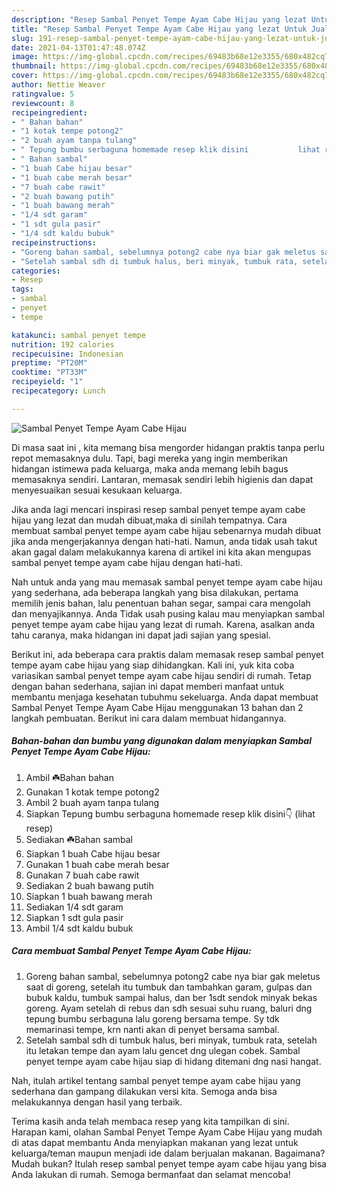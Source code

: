 ```yaml
---
description: "Resep Sambal Penyet Tempe Ayam Cabe Hijau yang lezat Untuk Jualan"
title: "Resep Sambal Penyet Tempe Ayam Cabe Hijau yang lezat Untuk Jualan"
slug: 191-resep-sambal-penyet-tempe-ayam-cabe-hijau-yang-lezat-untuk-jualan
date: 2021-04-13T01:47:48.074Z
image: https://img-global.cpcdn.com/recipes/69483b68e12e3355/680x482cq70/sambal-penyet-tempe-ayam-cabe-hijau-foto-resep-utama.jpg
thumbnail: https://img-global.cpcdn.com/recipes/69483b68e12e3355/680x482cq70/sambal-penyet-tempe-ayam-cabe-hijau-foto-resep-utama.jpg
cover: https://img-global.cpcdn.com/recipes/69483b68e12e3355/680x482cq70/sambal-penyet-tempe-ayam-cabe-hijau-foto-resep-utama.jpg
author: Nettie Weaver
ratingvalue: 5
reviewcount: 8
recipeingredient:
- " Bahan bahan"
- "1 kotak tempe potong2"
- "2 buah ayam tanpa tulang"
- " Tepung bumbu serbaguna homemade resep klik disini           lihat resep"
- " Bahan sambal"
- "1 buah Cabe hijau besar"
- "1 buah cabe merah besar"
- "7 buah cabe rawit"
- "2 buah bawang putih"
- "1 buah bawang merah"
- "1/4 sdt garam"
- "1 sdt gula pasir"
- "1/4 sdt kaldu bubuk"
recipeinstructions:
- "Goreng bahan sambal, sebelumnya potong2 cabe nya biar gak meletus saat di goreng, setelah itu tumbuk dan tambahkan garam, gulpas dan bubuk kaldu, tumbuk sampai halus, dan ber 1sdt sendok minyak bekas goreng. Ayam setelah di rebus dan sdh sesuai suhu ruang, baluri dng tepung bumbu serbaguna lalu goreng bersama tempe. Sy tdk memarinasi tempe, krn nanti akan di penyet bersama sambal."
- "Setelah sambal sdh di tumbuk halus, beri minyak, tumbuk rata, setelah itu letakan tempe dan ayam lalu gencet dng ulegan cobek. Sambal penyet tempe ayam cabe hijau siap di hidang ditemani dng nasi hangat."
categories:
- Resep
tags:
- sambal
- penyet
- tempe

katakunci: sambal penyet tempe 
nutrition: 192 calories
recipecuisine: Indonesian
preptime: "PT20M"
cooktime: "PT33M"
recipeyield: "1"
recipecategory: Lunch

---
```



![Sambal Penyet Tempe Ayam Cabe Hijau](https://img-global.cpcdn.com/recipes/69483b68e12e3355/680x482cq70/sambal-penyet-tempe-ayam-cabe-hijau-foto-resep-utama.jpg)

Di masa  saat ini , kita memang bisa mengorder hidangan praktis tanpa perlu repot memasaknya dulu. Tapi, bagi mereka yang ingin memberikan hidangan istimewa pada keluarga, maka anda memang lebih bagus memasaknya sendiri. Lantaran, memasak sendiri lebih higienis dan dapat menyesuaikan sesuai kesukaan keluarga.

Jika anda lagi mencari inspirasi resep sambal penyet tempe ayam cabe hijau yang lezat dan mudah dibuat,maka di sinilah tempatnya. Cara membuat sambal penyet tempe ayam cabe hijau  sebenarnya mudah dibuat jika anda mengerjakannya dengan hati-hati. Namun, anda tidak usah takut akan gagal dalam melakukannya 
karena di artikel ini kita akan mengupas sambal penyet tempe ayam cabe hijau dengan hati-hati.  



Nah untuk anda yang mau memasak sambal penyet tempe ayam cabe hijau yang sederhana, ada beberapa langkah yang bisa dilakukan, pertama memilih jenis bahan, lalu penentuan bahan segar, sampai cara mengolah dan menyajikannya. Anda Tidak usah pusing kalau mau menyiapkan sambal penyet tempe ayam cabe hijau yang lezat di rumah. Karena, asalkan anda  tahu caranya, maka hidangan ini dapat jadi sajian yang spesial.

Berikut ini, ada beberapa cara praktis  dalam memasak resep sambal penyet tempe ayam cabe hijau yang siap dihidangkan. Kali ini, yuk kita coba variasikan sambal penyet tempe ayam cabe hijau sendiri di rumah. Tetap dengan bahan sederhana, sajian ini dapat memberi manfaat untuk membantu menjaga kesehatan tubuhmu sekeluarga. Anda dapat membuat Sambal Penyet Tempe Ayam Cabe Hijau menggunakan 13 bahan dan 2 langkah pembuatan. Berikut ini cara dalam membuat hidangannya.

<!--inarticleads1-->

##### Bahan-bahan dan bumbu yang digunakan dalam menyiapkan Sambal Penyet Tempe Ayam Cabe Hijau:

1. Ambil  ☘️Bahan bahan
1. Gunakan 1 kotak tempe potong2
1. Ambil 2 buah ayam tanpa tulang
1. Siapkan  Tepung bumbu serbaguna homemade resep klik disini👇           (lihat resep)
1. Sediakan  ☘️Bahan sambal
1. Siapkan 1 buah Cabe hijau besar
1. Gunakan 1 buah cabe merah besar
1. Gunakan 7 buah cabe rawit
1. Sediakan 2 buah bawang putih
1. Siapkan 1 buah bawang merah
1. Sediakan 1/4 sdt garam
1. Siapkan 1 sdt gula pasir
1. Ambil 1/4 sdt kaldu bubuk




<!--inarticleads2-->

##### Cara membuat Sambal Penyet Tempe Ayam Cabe Hijau:

1. Goreng bahan sambal, sebelumnya potong2 cabe nya biar gak meletus saat di goreng, setelah itu tumbuk dan tambahkan garam, gulpas dan bubuk kaldu, tumbuk sampai halus, dan ber 1sdt sendok minyak bekas goreng. Ayam setelah di rebus dan sdh sesuai suhu ruang, baluri dng tepung bumbu serbaguna lalu goreng bersama tempe. Sy tdk memarinasi tempe, krn nanti akan di penyet bersama sambal.
1. Setelah sambal sdh di tumbuk halus, beri minyak, tumbuk rata, setelah itu letakan tempe dan ayam lalu gencet dng ulegan cobek. Sambal penyet tempe ayam cabe hijau siap di hidang ditemani dng nasi hangat.




Nah, itulah artikel tentang  sambal penyet tempe ayam cabe hijau  yang sederhana dan gampang dilakukan versi kita. Semoga anda bisa melakukannya dengan hasil yang terbaik. 

Terima kasih anda telah membaca resep yang kita tampilkan di sini. Harapan kami, olahan  Sambal Penyet Tempe Ayam Cabe Hijau yang mudah di atas dapat membantu Anda menyiapkan makanan yang lezat untuk keluarga/teman maupun menjadi ide dalam berjualan makanan. Bagaimana? Mudah bukan? Itulah resep sambal penyet tempe ayam cabe hijau yang bisa Anda lakukan di rumah. Semoga bermanfaat dan selamat mencoba!

